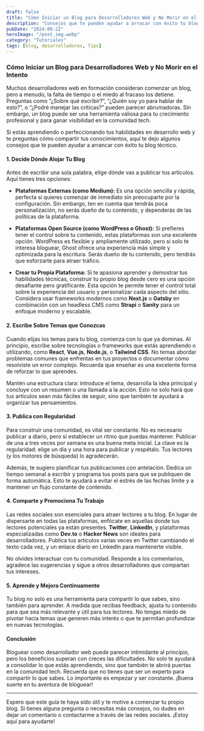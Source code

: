 ```yaml
---
draft: false
title: "Cómo Iniciar un Blog para Desarrolladores Web y No Morir en el Intento"
description: "Consejos que te pueden ayudar a arracar con éxito tu blog para compartir tus conocimientos como desarrollador web."
pubDate: "2024-08-22"
heroImage: "/post_img.webp"
category: "Tutoriales"
tags: [blog, desarrolladores, Tips]
---
```


### Cómo Iniciar un Blog para Desarrolladores Web y No Morir en el Intento

Muchos desarrolladores web en formación consideran comenzar un blog, pero a menudo, la falta de tiempo o el miedo al fracaso los detiene. Preguntas como “¿Sobre qué escribir?”, “¿Quién soy yo para hablar de esto?”, o “¿Podré manejar las críticas?” pueden parecer abrumadoras. Sin embargo, un blog puede ser una herramienta valiosa para tu crecimiento profesional y para ganar visibilidad en la comunidad tech. 

Si estás aprendiendo o perfeccionando tus habilidades en desarrollo web y te preguntas cómo compartir tus conocimientos, aquí te dejo algunos consejos que te pueden ayudar a arrancar con éxito tu blog técnico.

#### 1. Decide Dónde Alojar Tu Blog

Antes de escribir una sola palabra, elige dónde vas a publicar tus artículos. Aquí tienes tres opciones:

- **Plataformas Externas (como Medium):** Es una opción sencilla y rápida, perfecta si quieres comenzar de inmediato sin preocuparte por la configuración. Sin embargo, ten en cuenta que tendrás poca personalización, no serás dueño de tu contenido, y dependerás de las políticas de la plataforma.
  
- **Plataformas Open Source (como WordPress o Ghost):** Si prefieres tener el control sobre tu contenido, estas plataformas son una excelente opción. WordPress es flexible y ampliamente utilizado, pero si solo te interesa bloguear, Ghost ofrece una experiencia más simple y optimizada para la escritura. Serás dueño de tu contenido, pero tendrás que esforzarte para atraer tráfico.

- **Crear tu Propia Plataforma:** Si te apasiona aprender y demostrar tus habilidades técnicas, construir tu propio blog desde cero es una opción desafiante pero gratificante. Esta opción te permite tener el control total sobre la experiencia del usuario y personalizar cada aspecto del sitio. Considera usar frameworks modernos como **Next.js** o **Gatsby** en combinación con un headless CMS como **Strapi** o **Sanity** para un enfoque moderno y escalable.

#### 2. Escribe Sobre Temas que Conozcas

Cuando elijas los temas para tu blog, comienza con lo que ya dominas. Al principio, escribe sobre tecnologías o frameworks que estás aprendiendo o utilizando, como **React**, **Vue.js**, **Node.js**, o **Tailwind CSS**. No temas abordar problemas comunes que enfrentas en tus proyectos o documentar cómo resolviste un error complejo. Recuerda que enseñar es una excelente forma de reforzar lo que aprendes.

Mantén una estructura clara: introduce el tema, desarrolla la idea principal y concluye con un resumen o una llamada a la acción. Esto no solo hará que tus artículos sean más fáciles de seguir, sino que también te ayudará a organizar tus pensamientos.

#### 3. Publica con Regularidad

Para construir una comunidad, es vital ser constante. No es necesario publicar a diario, pero sí establecer un ritmo que puedas mantener. Publicar de una a tres veces por semana es una buena meta inicial. La clave es la regularidad: elige un día y una hora para publicar y respétalo. Tus lectores (y los motores de búsqueda) lo agradecerán.

Además, te sugiero planificar tus publicaciones con antelación. Dedica un tiempo semanal a escribir y programa tus posts para que se publiquen de forma automática. Esto te ayudará a evitar el estrés de las fechas límite y a mantener un flujo constante de contenido.

#### 4. Comparte y Promociona Tu Trabajo

Las redes sociales son esenciales para atraer lectores a tu blog. En lugar de dispersarte en todas las plataformas, enfócate en aquellas donde tus lectores potenciales ya están presentes. **Twitter**, **LinkedIn**, y plataformas especializadas como **Dev.to** o **Hacker News** son ideales para desarrolladores. Publica tus artículos varias veces en Twitter cambiando el texto cada vez, y un enlace diario en LinkedIn para mantenerte visible.

No olvides interactuar con tu comunidad. Responde a los comentarios, agradece las sugerencias y sigue a otros desarrolladores que compartan tus intereses.

#### 5. Aprende y Mejora Continuamente

Tu blog no solo es una herramienta para compartir lo que sabes, sino también para aprender. A medida que recibas feedback, ajusta tu contenido para que sea más relevante y útil para tus lectores. No tengas miedo de pivotar hacia temas que generen más interés o que te permitan profundizar en nuevas tecnologías.

#### Conclusión

Bloguear como desarrollador web puede parecer intimidante al principio, pero los beneficios superan con creces las dificultades. No solo te ayudará a consolidar lo que estás aprendiendo, sino que también te abrirá puertas en la comunidad tech. Recuerda que no tienes que ser un experto para compartir lo que sabes. Lo importante es empezar y ser constante. ¡Buena suerte en tu aventura de bloguear!

---

Espero que este guía te haya sido útil y te motive a comenzar tu propio blog. Si tienes alguna pregunta o necesitas más consejos, no dudes en dejar un comentario o contactarme a través de las redes sociales. ¡Estoy aquí para ayudarte!